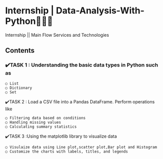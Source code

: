 # Internship | Data-Analysis-With-Python👩🏻‍💻
Internship || Main Flow Services and Technologies
## Contents
### ✔️TASK 1 : Understanding the basic data types in Python such as
    
    ○ List
    ○ Dictionary
    ○ Set  
✔️TASK 2 : Load a CSV file into a Pandas DataFrame. Perform operations like

    ○ Filtering data based on conditions 
    ○ Handling missing values
    ○ Calculating summary statistics
✔️TASK 3 :Using the matplotlib library to visualize data

    ○ Visulaize data using Line plot,scatter plot,Bar plot and Histogram
    ○ Customize the charts with labels, titles, and legends
